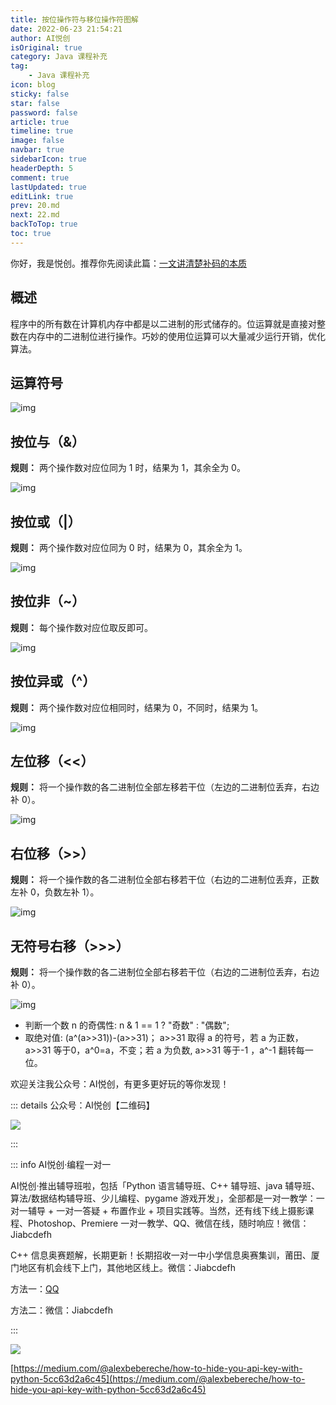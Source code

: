 ```yaml
---
title: 按位操作符与移位操作符图解
date: 2022-06-23 21:54:21
author: AI悦创
isOriginal: true
category: Java 课程补充
tag:
    - Java 课程补充
icon: blog
sticky: false
star: false
password: false
article: true
timeline: true
image: false
navbar: true
sidebarIcon: true
headerDepth: 5
comment: true
lastUpdated: true
editLink: true
prev: 20.md
next: 22.md
backToTop: true
toc: true
---
```


你好，我是悦创。推荐你先阅读此篇：[一文讲清楚补码的本质](https://bornforthis.cn/posts/22.html)

## 概述

程序中的所有数在计算机内存中都是以二进制的形式储存的。位运算就是直接对整数在内存中的二进制位进行操作。巧妙的使用位运算可以大量减少运行开销，优化算法。

## 运算符号

![img](./21.assets/20210224215351129.jpg)

## 按位与（&）

**规则：** 两个操作数对应位同为 1 时，结果为 1，其余全为 0。

![img](./21.assets/20210224215442791.jpg)

## 按位或（|）

**规则：** 两个操作数对应位同为 0 时，结果为 0，其余全为 1。

![img](./21.assets/20210224215537736.jpg)

## 按位非（~）

**规则：** 每个操作数对应位取反即可。

![img](./21.assets/20210224215631428.jpg)

## 按位异或（^）

**规则：** 两个操作数对应位相同时，结果为 0，不同时，结果为 1。

![img](./21.assets/20210224215716849.jpg)

## 左位移（<<）

**规则：** 将一个操作数的各二进制位全部左移若干位（左边的二进制位丢弃，右边补 0）。

![img](./21.assets/20210224215757247.jpg)

## 右位移（>>）

**规则：** 将一个操作数的各二进制位全部右移若干位（右边的二进制位丢弃，正数左补 0，负数左补 1）。

![img](./21.assets/20210224215842282.jpg)

## 无符号右移（>>>）

**规则：** 将一个操作数的各二进制位全部右移若干位（右边的二进制位丢弃，右边补 0）。

![img](./21.assets/20210224220028218.jpg)

- 判断一个数 n 的奇偶性:
    n & 1 == 1 ? "奇数" : "偶数";
- 取绝对值:
    (a^(a>>31))-(a>>31)；
    a>>31 取得 a 的符号，若 a 为正数，a>>31 等于0，a^0=a，不变；若 a 为负数, a>>31 等于-1 ，a^-1 翻转每一位。

欢迎关注我公众号：AI悦创，有更多更好玩的等你发现！

::: details 公众号：AI悦创【二维码】

![](/gzh.jpg)

:::

::: info AI悦创·编程一对一

AI悦创·推出辅导班啦，包括「Python 语言辅导班、C++ 辅导班、java 辅导班、算法/数据结构辅导班、少儿编程、pygame 游戏开发」，全部都是一对一教学：一对一辅导 + 一对一答疑 + 布置作业 + 项目实践等。当然，还有线下线上摄影课程、Photoshop、Premiere 一对一教学、QQ、微信在线，随时响应！微信：Jiabcdefh

C++ 信息奥赛题解，长期更新！长期招收一对一中小学信息奥赛集训，莆田、厦门地区有机会线下上门，其他地区线上。微信：Jiabcdefh

方法一：[QQ](http://wpa.qq.com/msgrd?v=3&uin=1432803776&site=qq&menu=yes)

方法二：微信：Jiabcdefh

:::

![](/zsxq.jpg)

[https://medium.com/@alexbebereche/how-to-hide-you-api-key-with-python-5cc63d2a6c45](https://medium.com/@alexbebereche/how-to-hide-you-api-key-with-python-5cc63d2a6c45)



